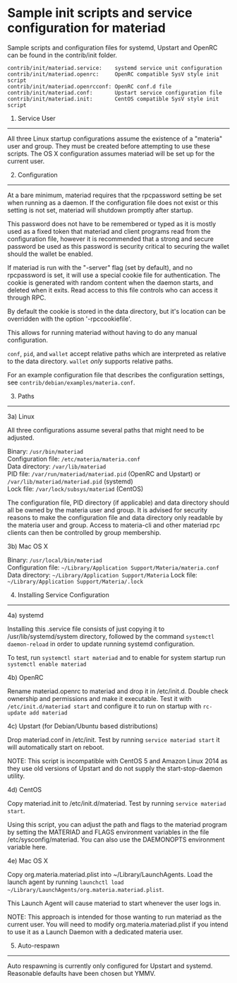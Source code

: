 Sample init scripts and service configuration for materiad
==========================================================

Sample scripts and configuration files for systemd, Upstart and OpenRC
can be found in the contrib/init folder.

    contrib/init/materiad.service:    systemd service unit configuration
    contrib/init/materiad.openrc:     OpenRC compatible SysV style init script
    contrib/init/materiad.openrcconf: OpenRC conf.d file
    contrib/init/materiad.conf:       Upstart service configuration file
    contrib/init/materiad.init:       CentOS compatible SysV style init script

1. Service User
---------------------------------

All three Linux startup configurations assume the existence of a "materia" user
and group.  They must be created before attempting to use these scripts.
The OS X configuration assumes materiad will be set up for the current user.

2. Configuration
---------------------------------

At a bare minimum, materiad requires that the rpcpassword setting be set
when running as a daemon.  If the configuration file does not exist or this
setting is not set, materiad will shutdown promptly after startup.

This password does not have to be remembered or typed as it is mostly used
as a fixed token that materiad and client programs read from the configuration
file, however it is recommended that a strong and secure password be used
as this password is security critical to securing the wallet should the
wallet be enabled.

If materiad is run with the "-server" flag (set by default), and no rpcpassword is set,
it will use a special cookie file for authentication. The cookie is generated with random
content when the daemon starts, and deleted when it exits. Read access to this file
controls who can access it through RPC.

By default the cookie is stored in the data directory, but it's location can be overridden
with the option '-rpccookiefile'.

This allows for running materiad without having to do any manual configuration.

`conf`, `pid`, and `wallet` accept relative paths which are interpreted as
relative to the data directory. `wallet` *only* supports relative paths.

For an example configuration file that describes the configuration settings,
see `contrib/debian/examples/materia.conf`.

3. Paths
---------------------------------

3a) Linux

All three configurations assume several paths that might need to be adjusted.

Binary:              `/usr/bin/materiad`  
Configuration file:  `/etc/materia/materia.conf`  
Data directory:      `/var/lib/materiad`  
PID file:            `/var/run/materiad/materiad.pid` (OpenRC and Upstart) or `/var/lib/materiad/materiad.pid` (systemd)  
Lock file:           `/var/lock/subsys/materiad` (CentOS)  

The configuration file, PID directory (if applicable) and data directory
should all be owned by the materia user and group.  It is advised for security
reasons to make the configuration file and data directory only readable by the
materia user and group.  Access to materia-cli and other materiad rpc clients
can then be controlled by group membership.

3b) Mac OS X

Binary:              `/usr/local/bin/materiad`  
Configuration file:  `~/Library/Application Support/Materia/materia.conf`  
Data directory:      `~/Library/Application Support/Materia`
Lock file:           `~/Library/Application Support/Materia/.lock`

4. Installing Service Configuration
-----------------------------------

4a) systemd

Installing this .service file consists of just copying it to
/usr/lib/systemd/system directory, followed by the command
`systemctl daemon-reload` in order to update running systemd configuration.

To test, run `systemctl start materiad` and to enable for system startup run
`systemctl enable materiad`

4b) OpenRC

Rename materiad.openrc to materiad and drop it in /etc/init.d.  Double
check ownership and permissions and make it executable.  Test it with
`/etc/init.d/materiad start` and configure it to run on startup with
`rc-update add materiad`

4c) Upstart (for Debian/Ubuntu based distributions)

Drop materiad.conf in /etc/init.  Test by running `service materiad start`
it will automatically start on reboot.

NOTE: This script is incompatible with CentOS 5 and Amazon Linux 2014 as they
use old versions of Upstart and do not supply the start-stop-daemon utility.

4d) CentOS

Copy materiad.init to /etc/init.d/materiad. Test by running `service materiad start`.

Using this script, you can adjust the path and flags to the materiad program by
setting the MATERIAD and FLAGS environment variables in the file
/etc/sysconfig/materiad. You can also use the DAEMONOPTS environment variable here.

4e) Mac OS X

Copy org.materia.materiad.plist into ~/Library/LaunchAgents. Load the launch agent by
running `launchctl load ~/Library/LaunchAgents/org.materia.materiad.plist`.

This Launch Agent will cause materiad to start whenever the user logs in.

NOTE: This approach is intended for those wanting to run materiad as the current user.
You will need to modify org.materia.materiad.plist if you intend to use it as a
Launch Daemon with a dedicated materia user.

5. Auto-respawn
-----------------------------------

Auto respawning is currently only configured for Upstart and systemd.
Reasonable defaults have been chosen but YMMV.
